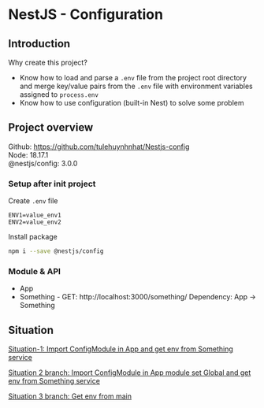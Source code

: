 # NestJS - Configuration

## Introduction

Why create this project?

- Know how to load and parse a `.env` file from the project root directory and merge key/value pairs from the `.env` file with environment variables assigned to `process.env`
- Know how to use configuration (built-in Nest) to solve some problem

## Project overview

Github: https://github.com/tulehuynhnhat/Nestjs-config  
Node: 18.17.1  
@nestjs/config: 3.0.0

### Setup after init project

Create `.env` file

```env
ENV1=value_env1
ENV2=value_env2
```

Install package

```bash
npm i --save @nestjs/config
```

### Module & API

- App
- Something - GET: http://localhost:3000/something/
  Dependency: App -> Something

## Situation

[Situation-1: Import ConfigModule in App and get env from Something service](https://github.com/tulehuynhnhat/Nestjs-config/tree/situation-1)

[Situation 2 branch: Import ConfigModule in App module set Global and get env from Something service](https://github.com/tulehuynhnhat/Nestjs-config/tree/situation-2)

[Situation 3 branch: Get env from main](https://github.com/tulehuynhnhat/Nestjs-config/tree/situation-3)
